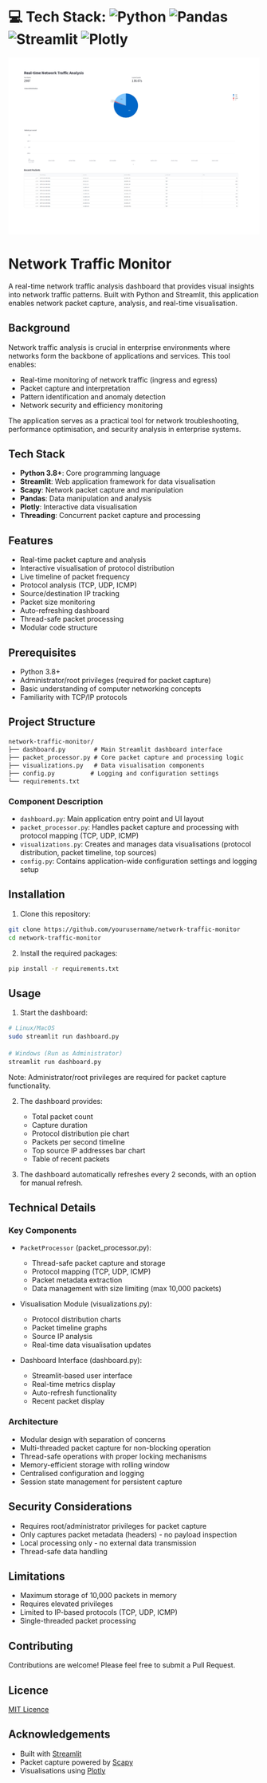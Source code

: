 # 💻 Tech Stack: ![Python](https://img.shields.io/badge/python-3670A0?style=plastic&logo=python&logoColor=ffdd54) ![Pandas](https://img.shields.io/badge/pandas-%23150458.svg?style=plastic&logo=pandas&logoColor=white) ![Streamlit](https://img.shields.io/badge/Streamlit-FF4B4B?style=plastic&logo=Streamlit&logoColor=white) ![Plotly](https://img.shields.io/badge/Plotly-239120?style=plastic&logo=plotly&logoColor=white)

![Front page of the "Network Traffic Monitor"](/screenshot.jpg)

# Network Traffic Monitor

A real-time network traffic analysis dashboard that provides visual insights into network traffic patterns. Built with Python and Streamlit, this application enables network packet capture, analysis, and real-time visualisation.

## Background

Network traffic analysis is crucial in enterprise environments where networks form the backbone of applications and services. This tool enables:
- Real-time monitoring of network traffic (ingress and egress)
- Packet capture and interpretation
- Pattern identification and anomaly detection
- Network security and efficiency monitoring

The application serves as a practical tool for network troubleshooting, performance optimisation, and security analysis in enterprise systems.

## Tech Stack

- **Python 3.8+**: Core programming language
- **Streamlit**: Web application framework for data visualisation
- **Scapy**: Network packet capture and manipulation
- **Pandas**: Data manipulation and analysis
- **Plotly**: Interactive data visualisation
- **Threading**: Concurrent packet capture and processing

## Features

- Real-time packet capture and analysis
- Interactive visualisation of protocol distribution
- Live timeline of packet frequency
- Protocol analysis (TCP, UDP, ICMP)
- Source/destination IP tracking
- Packet size monitoring
- Auto-refreshing dashboard
- Thread-safe packet processing
- Modular code structure

## Prerequisites

- Python 3.8+
- Administrator/root privileges (required for packet capture)
- Basic understanding of computer networking concepts
- Familiarity with TCP/IP protocols

## Project Structure

```
network-traffic-monitor/
├── dashboard.py        # Main Streamlit dashboard interface
├── packet_processor.py # Core packet capture and processing logic
├── visualizations.py   # Data visualisation components
├── config.py          # Logging and configuration settings
└── requirements.txt
```

### Component Description

- `dashboard.py`: Main application entry point and UI layout
- `packet_processor.py`: Handles packet capture and processing with protocol mapping (TCP, UDP, ICMP)
- `visualizations.py`: Creates and manages data visualisations (protocol distribution, packet timeline, top sources)
- `config.py`: Contains application-wide configuration settings and logging setup

## Installation

1. Clone this repository:
```bash
git clone https://github.com/yourusername/network-traffic-monitor
cd network-traffic-monitor
```

2. Install the required packages:
```bash
pip install -r requirements.txt
```

## Usage

1. Start the dashboard:
```bash
# Linux/MacOS
sudo streamlit run dashboard.py

# Windows (Run as Administrator)
streamlit run dashboard.py
```

Note: Administrator/root privileges are required for packet capture functionality.

2. The dashboard provides:
   - Total packet count
   - Capture duration
   - Protocol distribution pie chart
   - Packets per second timeline
   - Top source IP addresses bar chart
   - Table of recent packets

3. The dashboard automatically refreshes every 2 seconds, with an option for manual refresh.

## Technical Details

### Key Components

- `PacketProcessor` (packet_processor.py):
  - Thread-safe packet capture and storage
  - Protocol mapping (TCP, UDP, ICMP)
  - Packet metadata extraction
  - Data management with size limiting (max 10,000 packets)

- Visualisation Module (visualizations.py):
  - Protocol distribution charts
  - Packet timeline graphs
  - Source IP analysis
  - Real-time data visualisation updates

- Dashboard Interface (dashboard.py):
  - Streamlit-based user interface
  - Real-time metrics display
  - Auto-refresh functionality
  - Recent packet display

### Architecture

- Modular design with separation of concerns
- Multi-threaded packet capture for non-blocking operation
- Thread-safe operations with proper locking mechanisms
- Memory-efficient storage with rolling window
- Centralised configuration and logging
- Session state management for persistent capture

## Security Considerations

- Requires root/administrator privileges for packet capture
- Only captures packet metadata (headers) - no payload inspection
- Local processing only - no external data transmission
- Thread-safe data handling

## Limitations

- Maximum storage of 10,000 packets in memory
- Requires elevated privileges
- Limited to IP-based protocols (TCP, UDP, ICMP)
- Single-threaded packet processing

## Contributing

Contributions are welcome! Please feel free to submit a Pull Request.

## Licence

[MIT Licence](LICENCE)

## Acknowledgements

- Built with [Streamlit](https://streamlit.io/)
- Packet capture powered by [Scapy](https://scapy.net/)
- Visualisations using [Plotly](https://plotly.com/)
